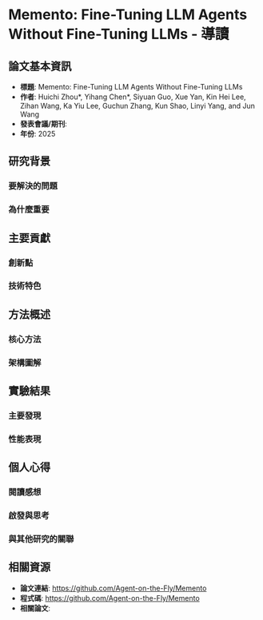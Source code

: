 # Memento: Fine-Tuning LLM Agents Without Fine-Tuning LLMs - 導讀

## 論文基本資訊
- **標題**: Memento: Fine-Tuning LLM Agents Without Fine-Tuning LLMs
- **作者**: Huichi Zhou*, Yihang Chen*, Siyuan Guo, Xue Yan, Kin Hei Lee, Zihan Wang, Ka Yiu Lee, Guchun Zhang, Kun Shao, Linyi Yang, and Jun Wang
- **發表會議/期刊**: 
- **年份**: 2025

## 研究背景
### 要解決的問題
### 為什麼重要

## 主要貢獻
### 創新點
### 技術特色

## 方法概述
### 核心方法
### 架構圖解

## 實驗結果
### 主要發現
### 性能表現

## 個人心得
### 閱讀感想
### 啟發與思考
### 與其他研究的關聯

## 相關資源
- **論文連結**: https://github.com/Agent-on-the-Fly/Memento
- **程式碼**: https://github.com/Agent-on-the-Fly/Memento
- **相關論文**: 
